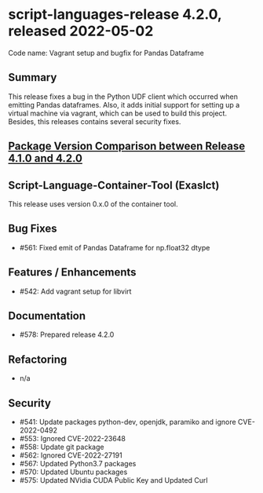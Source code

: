 # script-languages-release 4.2.0, released 2022-05-02

Code name: Vagrant setup and bugfix for Pandas Dataframe

## Summary

This release fixes a bug in the Python UDF client which occurred when emitting Pandas dataframes.
Also, it adds initial support for setting up a virtual machine via vagrant, which can be used to build this project.
Besides, this releases contains several security fixes.

## [Package Version Comparison between Release 4.1.0 and 4.2.0](package_diffs/4.2.0/README.md)
  
## Script-Language-Container-Tool (Exaslct)

This release uses version 0.x.0 of the container tool.

## Bug Fixes

 - #561: Fixed emit of Pandas Dataframe for np.float32 dtype 

## Features / Enhancements

 - #542: Add vagrant setup for libvirt

## Documentation

- #578: Prepared release 4.2.0

## Refactoring

- n/a

## Security

 - #541: Update packages python-dev, openjdk, paramiko and ignore CVE-2022-0492
 - #553: Ignored CVE-2022-23648
 - #558: Update git package
 - #562: Ignored CVE-2022-27191
 - #567: Updated Python3.7 packages
 - #570: Updated Ubuntu packages
 - #575: Updated NVidia CUDA Public Key and Updated Curl